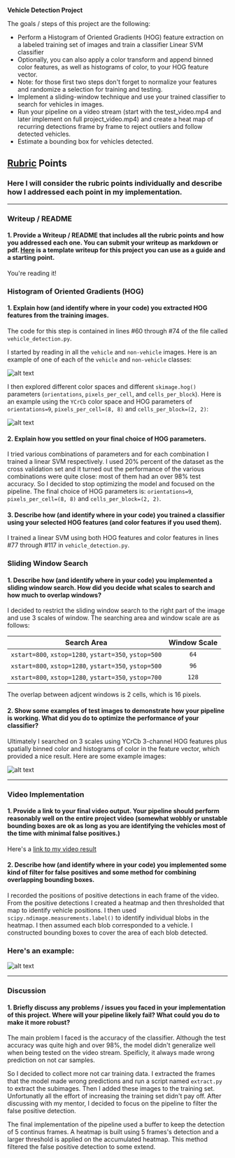 **Vehicle Detection Project**

The goals / steps of this project are the following:

* Perform a Histogram of Oriented Gradients (HOG) feature extraction on a labeled training set of images and train a classifier Linear SVM classifier
* Optionally, you can also apply a color transform and append binned color features, as well as histograms of color, to your HOG feature vector. 
* Note: for those first two steps don't forget to normalize your features and randomize a selection for training and testing.
* Implement a sliding-window technique and use your trained classifier to search for vehicles in images.
* Run your pipeline on a video stream (start with the test_video.mp4 and later implement on full project_video.mp4) and create a heat map of recurring detections frame by frame to reject outliers and follow detected vehicles.
* Estimate a bounding box for vehicles detected.

[//]: # (Image References)
[image1]: ./writeup/car_not_car.jpg
[image2]: ./writeup/hog.jpg
[image3]: ./writeup/sliding_window.jpg
[image4]: ./writeup/heatmap.jpg
[video1]: ./test_videos_output/project_video.mp4

## [Rubric](https://review.udacity.com/#!/rubrics/513/view) Points
### Here I will consider the rubric points individually and describe how I addressed each point in my implementation.  

---
### Writeup / README

#### 1. Provide a Writeup / README that includes all the rubric points and how you addressed each one.  You can submit your writeup as markdown or pdf.  [Here](https://github.com/udacity/CarND-Vehicle-Detection/blob/master/writeup_template.md) is a template writeup for this project you can use as a guide and a starting point.  

You're reading it!

### Histogram of Oriented Gradients (HOG)

#### 1. Explain how (and identify where in your code) you extracted HOG features from the training images.

The code for this step is contained in lines #60 through #74 of the file called `vehicle_detection.py`.

I started by reading in all the `vehicle` and `non-vehicle` images.  Here is an example of one of each of the `vehicle` and `non-vehicle` classes:

![alt text][image1]

I then explored different color spaces and different `skimage.hog()` parameters (`orientations`, `pixels_per_cell`, and `cells_per_block`). Here is an example using the `YCrCb` color space and HOG parameters of `orientations=9`, `pixels_per_cell=(8, 8)` and `cells_per_block=(2, 2)`:

![alt text][image2]

#### 2. Explain how you settled on your final choice of HOG parameters.

I tried various combinations of parameters and for each combination I trained a linear SVM respectively. I used 20% percent of the dataset as the cross validation set and it turned out the performance of the various combinations were quite close: most of them had an over 98% test accuracy. So I decided to stop optimizing the model and focused on the pipeline. The final choice of HOG parameters is: `orientations=9`, `pixels_per_cell=(8, 8)` and `cells_per_block=(2, 2)`.

#### 3. Describe how (and identify where in your code) you trained a classifier using your selected HOG features (and color features if you used them).

I trained a linear SVM using both HOG features and color features in lines #77 through #117 in `vehicle_detection.py`.

### Sliding Window Search

#### 1. Describe how (and identify where in your code) you implemented a sliding window search.  How did you decide what scales to search and how much to overlap windows?

I decided to restrict the sliding window search to the right part of the image and use 3 scales of window. The searching area and window scale are as follows:

| Search Area                                          | Window Scale |
| -----------------------------------------------------|:------------:|
| `xstart=800`, `xstop=1280`, `ystart=350`, `ystop=500`| `64`         |
| `xstart=800`, `xstop=1280`, `ystart=350`, `ystop=500`| `96`         |
| `xstart=800`, `xstop=1280`, `ystart=350`, `ystop=700`| `128`        |

The overlap between adjcent windows is 2 cells, which is 16 pixels.

#### 2. Show some examples of test images to demonstrate how your pipeline is working.  What did you do to optimize the performance of your classifier?

Ultimately I searched on 3 scales using YCrCb 3-channel HOG features plus spatially binned color and histograms of color in the feature vector, which provided a nice result.  Here are some example images:

![alt text][image3]

---

### Video Implementation

#### 1. Provide a link to your final video output.  Your pipeline should perform reasonably well on the entire project video (somewhat wobbly or unstable bounding boxes are ok as long as you are identifying the vehicles most of the time with minimal false positives.)
Here's a [link to my video result](./test_videos_output/project_video.mp4)

#### 2. Describe how (and identify where in your code) you implemented some kind of filter for false positives and some method for combining overlapping bounding boxes.

I recorded the positions of positive detections in each frame of the video.  From the positive detections I created a heatmap and then thresholded that map to identify vehicle positions.  I then used `scipy.ndimage.measurements.label()` to identify individual blobs in the heatmap.  I then assumed each blob corresponded to a vehicle.  I constructed bounding boxes to cover the area of each blob detected.  

### Here's an example:

![alt text][image4]

---

### Discussion

#### 1. Briefly discuss any problems / issues you faced in your implementation of this project.  Where will your pipeline likely fail?  What could you do to make it more robust?

The main problem I faced is the accuracy of the classifier. Although the test accuracy was quite high and over 98%, the model didn't generalize well when being tested on the video stream. Speificly, it always made wrong prediction on not car samples.

So I decided to collect more not car training data. I extracted the frames that the model made wrong predictions and run a script named `extract.py` to extract the subimages. Then I added these images to the training set. Unfortunatly all the effort of increasing the training set didn't pay off. After discussing with my mentor, I decided to focus on the pipeline to filter the false positive detection.

The final implementation of the pipeline used a buffer to keep the detection of 5 continus frames. A heatmap is built using 5 frames's detection and a larger threshold is applied on the accumulated heatmap. This method filtered the false positive detection to some extend.